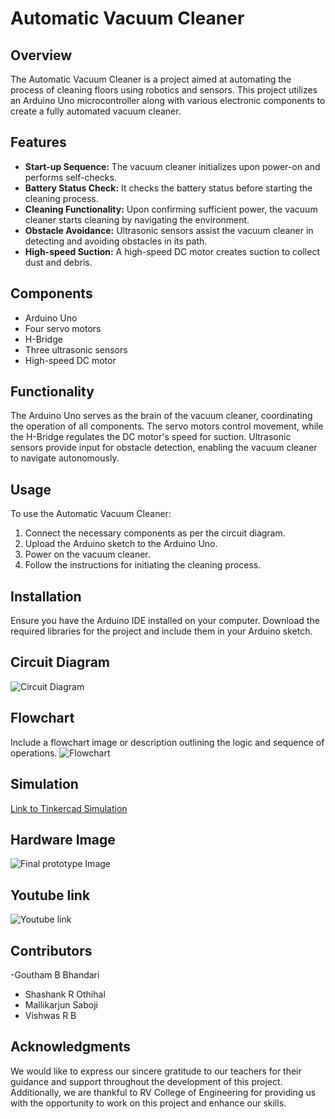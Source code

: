 # Automatic Vacuum Cleaner

## Overview
The Automatic Vacuum Cleaner is a project aimed at automating the process of cleaning floors using robotics and sensors. This project utilizes an Arduino Uno microcontroller along with various electronic components to create a fully automated vacuum cleaner.

## Features
- **Start-up Sequence:** The vacuum cleaner initializes upon power-on and performs self-checks.
- **Battery Status Check:** It checks the battery status before starting the cleaning process.
- **Cleaning Functionality:** Upon confirming sufficient power, the vacuum cleaner starts cleaning by navigating the environment.
- **Obstacle Avoidance:** Ultrasonic sensors assist the vacuum cleaner in detecting and avoiding obstacles in its path.
- **High-speed Suction:** A high-speed DC motor creates suction to collect dust and debris.

## Components
- Arduino Uno
- Four servo motors
- H-Bridge
- Three ultrasonic sensors
- High-speed DC motor

## Functionality
The Arduino Uno serves as the brain of the vacuum cleaner, coordinating the operation of all components. The servo motors control movement, while the H-Bridge regulates the DC motor's speed for suction. Ultrasonic sensors provide input for obstacle detection, enabling the vacuum cleaner to navigate autonomously.

## Usage
To use the Automatic Vacuum Cleaner:
1. Connect the necessary components as per the circuit diagram.
2. Upload the Arduino sketch to the Arduino Uno.
3. Power on the vacuum cleaner.
4. Follow the instructions for initiating the cleaning process.

## Installation
Ensure you have the Arduino IDE installed on your computer. Download the required libraries for the project and include them in your Arduino sketch.

## Circuit Diagram
![Circuit Diagram](https://github.com/GOUTHAMBB/Communication-systems/blob/main/Circuit-Diagram.png)

## Flowchart
Include a flowchart image or description outlining the logic and sequence of operations.
  ![Flowchart](https://github.com/GOUTHAMBB/Communication-systems/blob/main/flowchart.jpeg)
## Simulation
[Link to Tinkercad Simulation](https://www.tinkercad.com/things/bPYJ42fzbs7?sharecode=Y6ykj1jGTnzB-C_Zt2Ijp7It2USmbDMwXDJyY5Mo6cQ)

## Hardware Image
![Final prototype Image](https://github.com/GOUTHAMBB/Communication-systems/blob/main/final%20prototype.jpg)
## Youtube link
![Youtube link](https://youtu.be/DPFG3PtgTpE?si=vi8tKjVUxdyZcRnm)
## Contributors
-Goutham B Bhandari
- Shashank R Othihal
- Mallikarjun Saboji
- Vishwas R B


## Acknowledgments
We would like to express our sincere gratitude to our teachers for their guidance and support throughout the development of this project. Additionally, we are thankful to RV College of Engineering for providing us with the opportunity to work on this project and enhance our skills.

